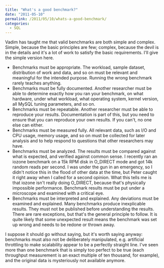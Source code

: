 ```yaml
---
title: "What's a good benchmark?"
date: "2011-05-10"
permalink: /2011/05/10/whats-a-good-benchmark/
categories:
  - SQL
---
```

Vadim has taught me that valid benchmarks are both simple and complex. Simple, because the basic principles are few; complex, because the devil is in the details and it's a lot of work to satisfy the basic requirements. I'll give the simple version here.

*   Benchmarks must be appropriate. The workload, sample dataset, distribution of work and data, and so on must be relevant and meaningful for the intended purpose. Running the wrong benchmark rarely teaches anything.
*   Benchmarks must be fully documented. Another researcher must be able to determine exactly how you ran your benchmark, on what hardware, under what workload, what operating system, kernel version, all MySQL tuning parameters, and so on.
*   Benchmarks must be repeatable. Another researcher must be able to reproduce your results. Documentation is part of this, but you need to ensure that you can reproduce your own results. If you can't, no one else can either.
*   Benchmarks must be measured fully. All relevant data, such as I/O and CPU usage, memory usage, and so on must be collected for later analysis and to help respond to questions that other researchers may have.
*   Benchmarks must be analyzed. The results must be compared against what is expected, and verified against common sense. I recently ran an iozone benchmark on a 15k RPM disk in O\_DIRECT mode and got 14k random reads per second. I was under the gun in an emergency, so I didn't notice this in the flood of other data at the time, but Peter caught it right away when I called for a second opinion. What this tells me is that iozone isn't really doing O\_DIRECT, because that's physically impossible performance. Benchmark results must be put under a microscope and examined with a critical eye.
*   Benchmarks must be interpreted and explained. Any deviations must be examined and explained. Many benchmarks produce inexplicable results. They must not be published before understanding the results. There are rare exceptions, but that's the general principle to follow. It is quite likely that some unexpected result means the benchmark was set up wrong and needs to be redone or thrown away.

I suppose it should go without saying, but it's worth saying anyway: benchmarks must also not be deliberately manipulated, e.g. artificial throttling to make scalability appear to be a perfectly straight line. I've seen more than one benchmark that is simply too perfect to be true (each throughput measurement is an exact multiple of ten thousand, for example), and the original data is mysteriously not available anymore.
